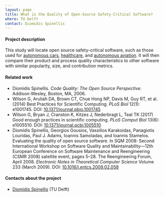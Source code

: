 ```yaml
---
layout: page
title: What is the Quality of Open-Source Safety-Critical Software?
where: TU Delft
contact: Diomidis Spinellis
---
```


#### Project description
This study will locate open source safety-critical software,
such as those used for
[autonomous cars](https://github.com/commaai/openpilot),
[healthcare](https://github.com/kakoni/awesome-healthcare), and
[autonomous aviation](https://github.com/generalized-intelligence/GAAS).
It will then compare their product and process quality characteristics
to other software with similar popularity, size, and contribution metrics.

#### Related work
* Diomidis Spinellis. *Code Quality: The Open Source Perspective*. Addison-Wesley, Boston, MA, 2006.
* Wilson G, Aruliah DA, Brown CT, Chue Hong NP, Davis M, Guy RT, et al. (2014) Best Practices for Scientific Computing. *PLoS Biol* 12(1): e1001745. DOI: [10.1371/journal.pbio.1001745](https://doi.org/10.1371/journal.pbio.1001745)
* Wilson G, Bryan J, Cranston K, Kitzes J, Nederbragt L, Teal TK (2017) Good enough practices in scientific computing. *PLoS Comput Biol* 13(6): e1005510. DOI: [10.1371/journal.pcbi.1005510](https://doi.org/10.1371/journal.pcbi.1005510)
* Diomidis Spinellis, Georgios Gousios, Vassilios Karakoidas, Panagiotis Louridas, Paul J. Adams, Ioannis Samoladas, and Ioannis Stamelos. Evaluating the quality of open source software. In SQM 2008: Second International Workshop on Software Quality and Maintainability—12th European Conference on Software Maintenance and Reengineering (CSMR 2008) satellite event, pages 5–28. The Reengineering Forum, April 2008. *Electronic Notes in Theoretical Computer Science* Volume 233 (March 2009). DOI: [10.1016/j.entcs.2009.02.058](https://doi.org/10.1016/j.entcs.2009.02.058)

#### Contacts about the project

* [Diomidis Spinellis](mailto:D.Spinellis@tudelft.nl) (TU Delft)
